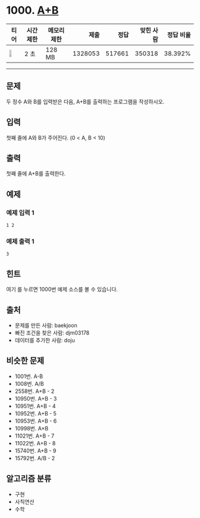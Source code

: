 # 1000. [A+B](https://www.acmicpc.net/problem/1000)

| 티어 | 시간 제한 | 메모리 제한 | 제출 | 정답 | 맞힌 사람 | 정답 비율 |
|---|---|---|---:|---:|---:|---:|
| <img src="https://static.solved.ac/tier_small/1.svg" width="50%" /> | 2 초 | 128 MB | 1328053 | 517661 | 350318 | 38.392% |

---

## 문제

두 정수 A와 B를 입력받은 다음, A+B를 출력하는 프로그램을 작성하시오.

## 입력

첫째 줄에 A와 B가 주어진다. (0 < A, B < 10)

## 출력

첫째 줄에 A+B를 출력한다.

## 예제

### 예제 입력 1

```
1 2
```

### 예제 출력 1

```
3
```

## 힌트

여기
를 누르면 1000번 예제 소스를 볼 수 있습니다.

## 출처

- 문제를 만든 사람: baekjoon
- 빠진 조건을 찾은 사람: djm03178
- 데이터를 추가한 사람: doju

## 비슷한 문제

- 1001번. A-B
- 1008번. A/B
- 2558번. A+B - 2
- 10950번. A+B - 3
- 10951번. A+B - 4
- 10952번. A+B - 5
- 10953번. A+B - 6
- 10998번. A×B
- 11021번. A+B - 7
- 11022번. A+B - 8
- 15740번. A+B - 9
- 15792번. A/B - 2

## 알고리즘 분류

- 구현
- 사칙연산
- 수학

